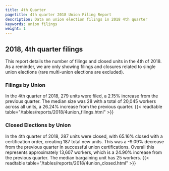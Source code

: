 ```yaml
---
title: 4th Quarter 
pagetitle: 4th quarter 2018 Union Filing Report
description: Data on union election filings in 2018 4th quarter 
keywords: union filings
weight: 1
---
```


## 2018, 4th quarter filings

This report details the number of filings and closed units in the 4th of 2018. As a reminder, we are only showing filings and closures related to single union elections (rare multi-union elections are excluded).

### Filings by Union
In the 4th quarter of 2018, 279 units were filed, a 2.15% increase from the previous quarter. The median size was 28 with a total of 20,045 workers across all units, a 26.24% increase from the previous quarter.
{{< readtable table="/tables/reports/2018/4union_filings.html" >}}

### Closed Elections by Union
In the 4th quarter of 2018, 287 units were closed, with 65.16% closed with a certification order, creating 187 total new units. This was a -9.09% decrease from the previous quarter in successful union certifications. Overall this represents approximately 13,607 workers, which is a 24.90% increase from the previous quarter. The median bargaining unit has 25 workers.
{{< readtable table="/tables/reports/2018/4union_closed.html" >}}
